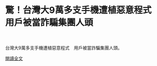 # 驚！台灣大9萬多支手機遭植惡意程式　用戶被當詐騙集團人頭

<!--1-->
<!--more-->
<br></br>
台灣大9萬多支手機遭植惡意程式　用戶被當詐騙集團人頭。

[閱讀全文](https://tw.appledaily.com/life/20210106/KCEE6BE3A5HUFCRT37ZNKJSUKU/)


